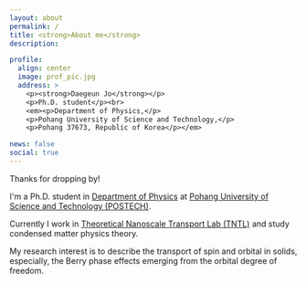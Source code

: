 ```yaml
---
layout: about
permalink: /
title: <strong>About me</strong>
description: 

profile:
  align: center
  image: prof_pic.jpg
  address: >
    <p><strong>Daegeun Jo</strong></p>
    <p>Ph.D. student</p><br>
    <em><p>Department of Physics,</p>
    <p>Pohang University of Science and Technology,</p>
    <p>Pohang 37673, Republic of Korea</p></em>

news: false
social: true
---
```


Thanks for dropping by! 

I'm a Ph.D. student in <a href="http://ph.postech.ac.kr/eng/main/main.php" target="_blank">Department of Physics</a> at <a href="http://www.postech.ac.kr" target="_blank">Pohang University of Science and Technology (POSTECH)</a>. 

Currently I work in <a href="https://sites.google.com/site/hwllab/" target="_blank">Theoretical Nanoscale Transport Lab (TNTL)</a> and study condensed matter physics theory. 

My research interest is to describe the transport of spin and orbital in solids, especially, the Berry phase effects emerging from the orbital degree of freedom. 

